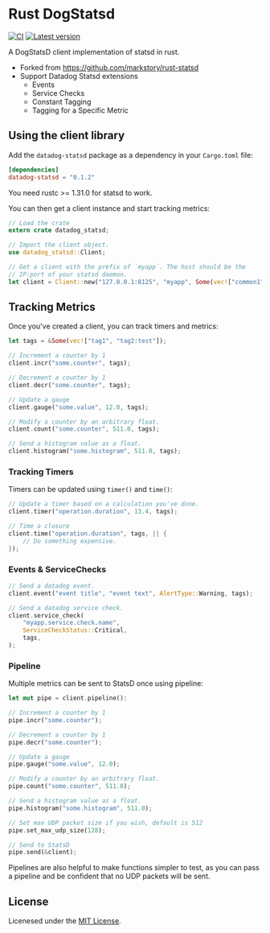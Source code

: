 # Rust DogStatsd

[![CI](https://github.com/minato128/rust-dogstatsd/actions/workflows/ci.yml/badge.svg)](https://github.com/minato128/rust-dogstatsd/actions/workflows/ci.yml)
[![Latest version](https://img.shields.io/crates/v/datadog-statsd.svg)](https://crates.io/crates/datadog-statsd)

A DogStatsD client implementation of statsd in rust. 

- Forked from https://github.com/markstory/rust-statsd
- Support Datadog Statsd extensions
  - Events
  - Service Checks
  - Constant Tagging
  - Tagging for a Specific Metric


## Using the client library

Add the `datadog-statsd` package as a dependency in your `Cargo.toml` file:

```toml
[dependencies]
datadog-statsd = "0.1.2"
```

You need rustc >= 1.31.0 for statsd to work.

You can then get a client instance and start tracking metrics:

```rust
// Load the crate
extern crate datadog_statsd;

// Import the client object.
use datadog_statsd::Client;

// Get a client with the prefix of `myapp`. The host should be the
// IP:port of your statsd daemon.
let client = Client::new("127.0.0.1:8125", "myapp", Some(vec!["common1", "common2:test"]),).unwrap();
```

## Tracking Metrics

Once you've created a client, you can track timers and metrics:

```rust
let tags = &Some(vec!["tag1", "tag2:test"]);

// Increment a counter by 1
client.incr("some.counter", tags);

// Decrement a counter by 1
client.decr("some.counter", tags);

// Update a gauge
client.gauge("some.value", 12.0, tags);

// Modify a counter by an arbitrary float.
client.count("some.counter", 511.0, tags);

// Send a histogram value as a float.
client.histogram("some.histogram", 511.0, tags);
```

### Tracking Timers

Timers can be updated using `timer()` and `time()`:

```rust
// Update a timer based on a calculation you've done.
client.timer("operation.duration", 13.4, tags);

// Time a closure
client.time("operation.duration", tags, || {
	// Do something expensive.
});
```

### Events & ServiceChecks

```rust
// Send a datadog event.
client.event("event title", "event text", AlertType::Warning, tags);

// Send a datadog service check.
client.service_check(
    "myapp.service.check.name",
    ServiceCheckStatus::Critical,
    tags,
);
```

### Pipeline

Multiple metrics can be sent to StatsD once using pipeline:

```rust
let mut pipe = client.pipeline():

// Increment a counter by 1
pipe.incr("some.counter");

// Decrement a counter by 1
pipe.decr("some.counter");

// Update a gauge
pipe.gauge("some.value", 12.0);

// Modify a counter by an arbitrary float.
pipe.count("some.counter", 511.0);

// Send a histogram value as a float.
pipe.histogram("some.histogram", 511.0);

// Set max UDP packet size if you wish, default is 512
pipe.set_max_udp_size(128);

// Send to StatsD
pipe.send(&client);
```

Pipelines are also helpful to make functions simpler to test, as you can
pass a pipeline and be confident that no UDP packets will be sent.


## License

Licenesed under the [MIT License](LICENSE.txt).
